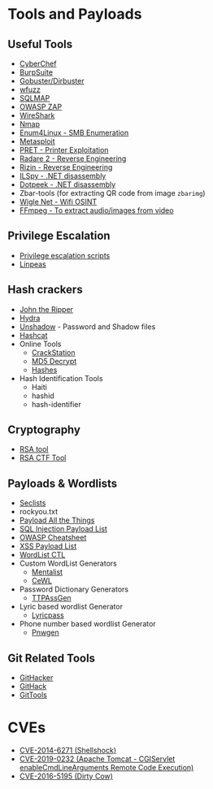 # Tools and Payloads

## Useful Tools
- [CyberChef](https://gchq.github.io/CyberChef/)
- [BurpSuite](https://portswigger.net/burp)
- [Gobuster/Dirbuster](https://github.com/OJ/gobuster)
- [wfuzz](https://github.com/xmendez/wfuzz)
- [SQLMAP](https://github.com/sqlmapproject/sqlmap)
- [OWASP ZAP](https://owasp.org/www-project-zap/)
- [WireShark](https://www.wireshark.org/)
- [Nmap](https://nmap.org/)
- [Enum4Linux - SMB Enumeration](https://tools.kali.org/information-gathering/enum4linux)
- [Metasploit](https://www.metasploit.com/)
- [PRET - Printer Exploitation](https://github.com/RUB-NDS/PRET)
- [Radare 2 - Reverse Engineering](https://github.com/radareorg/radare2)
- [Rizin - Reverse Engineering](https://github.com/rizinorg/rizin)
- [ILSpy - .NET disassembly](https://github.com/icsharpcode/ILSpy)
- [Dotpeek - .NET disassembly](https://www.jetbrains.com/decompiler/)
- Zbar-tools (for extracting QR code from image `zbarimg`)
- [Wigle Net - Wifi OSINT](https://wigle.net/)
- [FFmpeg - To extract audio/images from video](https://ffmpeg.org/)

## Privilege Escalation
- [Privilege escalation scripts](https://github.com/carlospolop/privilege-escalation-awesome-scripts-suite/)
- [Linpeas](https://github.com/carlospolop/privilege-escalation-awesome-scripts-suite/tree/master/linPEAS)

## Hash crackers
- [John the Ripper](https://www.openwall.com/john/)
- [Hydra](https://tools.kali.org/password-attacks/hydra)
- [Unshadow](http://manpages.ubuntu.com/manpages/xenial/man8/unshadow.8.html) - Password and Shadow files
- [Hashcat](https://hashcat.net/hashcat/)
- Online Tools
    - [CrackStation](https://crackstation.net/)
    - [MD5 Decrypt](https://md5decrypt.net/en/)
    - [Hashes](https://hashes.com/en/decrypt/hash)
- Hash Identification Tools
    - Haiti
    - hashid
    - hash-identifier

## Cryptography 
- [RSA tool](https://github.com/ius/rsatool)
- [RSA CTF Tool](https://github.com/Ganapati/RsaCtfTool)

## Payloads & Wordlists
- [Seclists](https://github.com/danielmiessler/SecLists)
- rockyou.txt
- [Payload All the Things](https://github.com/swisskyrepo/PayloadsAllTheThings)
- [SQL Injection Payload List](https://github.com/payloadbox/sql-injection-payload-list)
- [OWASP Cheatsheet](https://github.com/OWASP/CheatSheetSeries)
- [XSS Payload List](https://github.com/payloadbox/xss-payload-list)
- [WordList CTL](https://github.com/BlackArch/wordlistctl)
- Custom WordList Generators
    - [Mentalist](https://github.com/sc0tfree/mentalist)
    - [CeWL](https://github.com/digininja/CeWL)
- Password Dictionary Generators
    - [TTPAssGen](https://github.com/tp7309/TTPassGen)
- Lyric based wordlist Generator
    - [Lyricpass](https://github.com/initstring/lyricpass)
- Phone number based wordlist Generator
    - [Pnwgen](https://github.com/toxydose/pnwgen)

## Git Related Tools
- [GitHacker](https://github.com/captain-noob/GitHacker)
- [GitHack](https://github.com/captain-noob/GitHack)
- [GitTools](https://github.com/internetwache/GitTools)

# CVEs
- [CVE-2014-6271 (Shellshock)](https://nvd.nist.gov/vuln/detail/CVE-2014-6271)
- [CVE-2019-0232 (Apache Tomcat - CGIServlet enableCmdLineArguments Remote Code Execution)](https://www.exploit-db.com/exploits/47073)
- [CVE-2016-5195 (Dirty Cow)](https://dirtycow.ninja/)